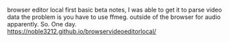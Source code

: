 browser editor local first basic beta
notes, I was able to get it to parse video data the problem is you have to use ffmeg. outside of the browser for audio apparently. So. One day.
https://noble3212.github.io/browservideoeditorlocal/
